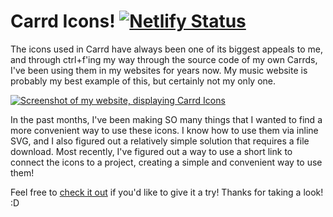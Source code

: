 # Carrd Icons! [![Netlify Status](https://api.netlify.com/api/v1/badges/2d5e7c9a-e892-4a61-b5d3-4185a830fae3/deploy-status)](https://app.netlify.com/sites/carrd-icons/deploys)

The icons used in Carrd have always been one of its biggest appeals to me, and through ctrl+f'ing my way through the source code of my own Carrds, I've been using them in my websites for years now. My music website is probably my best example of this, but certainly not my only one.

[![Screenshot of my website, displaying Carrd Icons](https://files.catbox.moe/o2wf16.png)](https://baileylockheart.neocities.org/)

In the past months, I've been making SO many things that I wanted to find a more convenient way to use these icons. I know how to use them via inline SVG, and I also figured out a relatively simple solution that requires a file download. Most recently, I've figured out a way to use a short link to connect the icons to a project, creating a simple and convenient way to use them!

Feel free to [check it out](https://carrd-icons.netlify.app) if you'd like to give it a try! Thanks for taking a look! :D